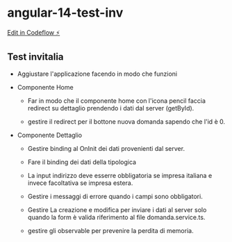 # angular-14-test-inv

[Edit in Codeflow ⚡️](https://stackblitz.com/~/github.com/umberto-titola/angular-14-test-inv/tree/test-inv)


## Test invitalia


* Aggiustare l'applicazione facendo in modo che funzioni

* Componente Home
    * Far in modo che il componente home con l'icona pencil faccia redirect su dettaglio prendendo i dati dal server (getById).

    * gestire il redirect per il bottone nuova domanda sapendo che l'id  è 0.

* Componente Dettaglio 
    * Gestire binding al OnInit dei dati provenienti dal server.

    * Fare il binding dei dati della tipologica 

    * La input indirizzo deve esserre obbligatoria se impresa italiana e invece facoltativa se impresa estera.

    * Gestire i messaggi di errore quando i campi sono obbligatori.

    * Gestire La creazione e modifica per inviare i dati al server solo quando la form è valida riferimento al file domanda.service.ts.

    * gestire gli observable per prevenire la perdita di memoria.


